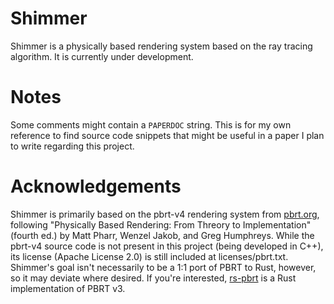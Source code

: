 # Shimmer

Shimmer is a physically based rendering system based on the ray tracing algorithm. It is currently under development.

# Notes

Some comments might contain a `PAPERDOC` string. This is for my own reference to find source code snippets that might be useful in a paper I plan to write regarding this project.

# Acknowledgements

Shimmer is primarily based on the pbrt-v4 rendering system from [pbrt.org](https://pbrt.org/), following "Physically Based Rendering: From Threory to Implementation" (fourth ed.) by Matt Pharr, Wenzel Jakob, and Greg Humphreys. While the pbrt-v4 source code is not present in this project (being developed in C++), its license (Apache License 2.0) is still included at licenses/pbrt.txt. Shimmer's goal isn't necessarily to be a 1:1 port of PBRT to Rust, however, so it may deviate where desired. If you're interested, [rs-pbrt](https://github.com/wahn/rs_pbrt) is a Rust implementation of PBRT v3.